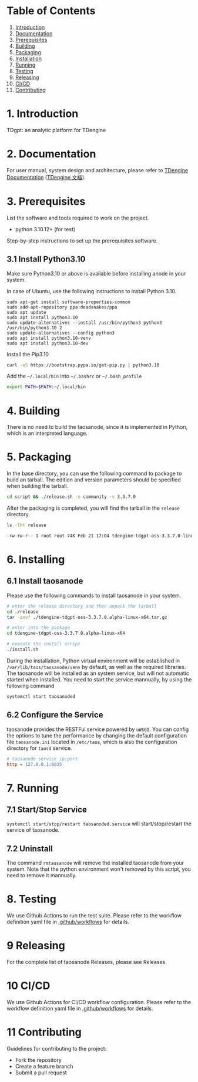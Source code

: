 # Table of Contents

1. [Introduction](#1-introduction)
1. [Documentation](#2-documentation)
1. [Prerequisites](#3-prerequisites)
1. [Building](#4-building)
1. [Packaging](#5-packaging)
1. [Installation](#6-installing)
1. [Running](#7-running)
1. [Testing](#8-testing)
1. [Releasing](#9-releasing)
1. [CI/CD](#10-cicd)
1. [Contributing](#11-contributing)

# 1. Introduction

TDgpt: an analytic platform for TDengine

# 2. Documentation

For user manual, system design and architecture, please refer to [TDengine Documentation](https://docs.tdengine.com/next) ([TDengine 文档](https://docs.taosdata.com/next)).

# 3. Prerequisites

List the software and tools required to work on the project.

- python 3.10.12+ (for test)

Step-by-step instructions to set up the prerequisites software.

## 3.1 Install Python3.10

Make sure Python3.10 or above is available before installing anode in your system.

In case of Ubuntu, use the following instructions to install Python 3.10.

```shell
sudo apt-get install software-properties-common
sudo add-apt-repository ppa:deadsnakes/ppa
sudo apt update
sudo apt install python3.10
sudo update-alternatives --install /usr/bin/python3 python3 /usr/bin/python3.10 2
sudo update-alternatives --config python3
sudo apt install python3.10-venv
sudo apt install python3.10-dev
```

Install the Pip3.10

```bash
curl -sS https://bootstrap.pypa.io/get-pip.py | python3.10
```

Add the ``~/.local/bin`` into ``~/.bashrc`` or ``~/.bash_profile``

```bash
export PATH=$PATH:~/.local/bin
```

# 4. Building

There is no need to build the taosanode, since it is implemented in Python, which is an interpreted language.

# 5. Packaging

In the base directory, you can use the following command to package to build an tarball. The edition and version parameters should be specified when building the tarball.

```bash
cd script && ./release.sh -e community -v 3.3.7.0
```

After the packaging is completed, you will find the tarball in the `release` directory.

```bash
ls -lht release

-rw-rw-r-- 1 root root 74K Feb 21 17:04 tdengine-tdgpt-oss-3.3.7.0-linux-x64.tar.gz
```

# 6. Installing

## 6.1 Install taosanode

Please use the following commands to install taosanode in your system.

```bash
# enter the release directory and then unpack the tarball
cd ./release
tar -zxvf ./tdengine-tdgpt-oss-3.3.7.0.alpha-linux-x64.tar.gz

# enter into the package
cd tdengine-tdgpt-oss-3.3.7.0.alpha-linux-x64

# execute the install script
./install.sh
```

During the installation, Python virtual environment will be established in `/var/lib/taos/taosanode/venv` by default, as well as the required libraries.
The taosanode will be installed as an system service, but will not automatic started when installed. You need to start the service mannually, by using the following command

```bash
systemctl start taosanoded
```

## 6.2 Configure the Service

taosanode provides the RESTFul service powered by `uWSGI`. You can config the options to tune the performance by changing the default configuration file `taosanode.ini` located in `/etc/taos`, which is also the configuration directory for `taosd` service.

```ini
# taosanode service ip:port
http = 127.0.0.1:6035
```

# 7. Running

## 7.1 Start/Stop Service

`systemctl start/stop/restart taosanoded.service` will start/stop/restart the service of taosanode.

## 7.2 Uninstall

The command `rmtaosanode` will remove the installed taosanode from your system. Note that the python environment won't removed by this script, you need to remove it mannually.

# 8. Testing

We use Github Actions to run the test suite. Please refer to the workflow definition yaml file in [.github/workflows](../../.github/workflows/) for details.

# 9 Releasing

For the complete list of taosanode Releases, please see Releases.

# 10 CI/CD

We use Github Actions for CI/CD workflow configuration. Please refer to the workflow definition yaml file in [.github/workflows](../../.github/workflows/) for details.

# 11 Contributing

Guidelines for contributing to the project:

- Fork the repository
- Create a feature branch
- Submit a pull request
